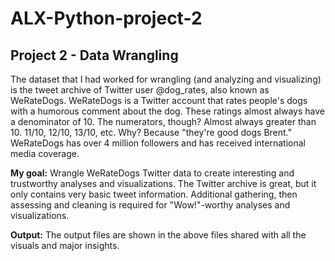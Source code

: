# ALX-Python-project-2
## Project 2 - Data Wrangling

The dataset that I had worked for wrangling (and analyzing and visualizing) is the tweet archive of Twitter user @dog_rates, also known as WeRateDogs. WeRateDogs is a Twitter account that rates people's dogs with a humorous comment about the dog.
These ratings almost always have a denominator of 10. The numerators, though? Almost always greater than 10. 11/10, 12/10, 13/10, etc. Why? Because "they're good dogs Brent." WeRateDogs has over 4 million followers and has received international media coverage.

**My goal:** 
Wrangle WeRateDogs Twitter data to create interesting and trustworthy analyses and visualizations. 
The Twitter archive is great, but it only contains very basic tweet information. Additional gathering, then assessing and cleaning is
required for "Wow!"-worthy analyses and visualizations.

**Output:** 
The output files are shown in the above files shared with all the visuals and major insights.
